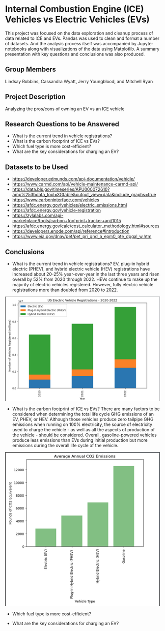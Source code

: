 # Internal Combustion Engine (ICE) Vehicles vs Electric Vehicles (EVs)

This project was focused on the data exploration and cleanup process of data related to ICE and EVs. Pandas was used to clean and format a number of datasets. And the analysis process itself was accompanied by Jupyter notebooks along with visualizations of the data using Matplotlib. A summary presentation with key questions and conclusions was also produced.

## Group Members

Lindsay Robbins, Cassandra Wyatt, Jerry Youngblood, and Mitchell Ryan

## Project Description

Analyzing the pros/cons of owning an EV vs an ICE vehicle

## Research Questions to be Answered

- What is the current trend in vehicle registrations?
- What is the carbon footprint of ICE vs EVs?
- Which fuel type is more cost-efficient?
- What are the key considerations for charging an EV?

## Datasets to be Used

- <https://developer.edmunds.com/api-documentation/vehicle/>
- <https://www.carmd.com/api/vehicle-maintenance-carmd-api/>
- <https://data.bls.gov/timeseries/APU000072610?amp%253bdata_tool=XGtable&output_view=data&include_graphs=true>
- <https://www.carboninterface.com/vehicles>
- <https://afdc.energy.gov/vehicles/electric_emissions.html>
- <https://afdc.energy.gov/vehicle-registration>
- <https://zylalabs.com/api-marketplace/tools/carbon+footprint+tracker+api/1015>
- <https://afdc.energy.gov/calc/cost_calculator_methodology.html#sources>
- <https://developers.enode.com/api/reference#introduction>
- <https://www.eia.gov/dnav/pet/pet_pri_gnd_a_epm0_pte_dpgal_w.htm>

## Conclusions

- What is the current trend in vehicle registrations?
EV, plug-in hybrid electric (PHEV), and hybrid electric vehicle (HEV) registrations have increased about 20-25% year-over-year in the last three years and risen overall by 52% from 2020 through 2022. HEVs continue to make up the majority of electric vehicles registered. However, fully electric vehicle registrations more than doubled from 2020 to 2022.

![alt text](image.png)

- What is the carbon footprint of ICE vs EVs?
There are many factors to be considered when determining the total life cycle GHG emissions of an EV, PHEV, or HEV. Although those vehicles produce zero tailpipe GHG emissions when running on 100% electricity, the source of electricity used to charge the vehicle - as well as all the aspects of production of the vehicle - should be considered. Overall, gasoline-powered vehicles produce less emissions than EVs during initial production but more emissions during the overall life cycle of the vehicle.

![alt text](image-1.png)

- Which fuel type is more cost-efficient?

- What are the key considerations for charging an EV?
